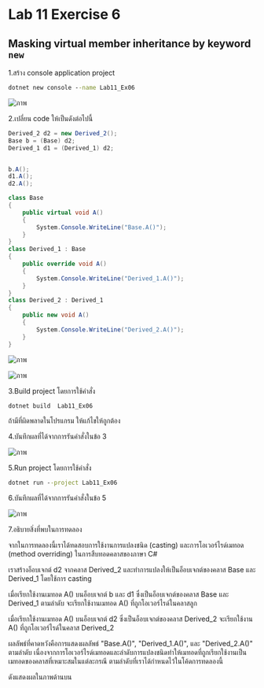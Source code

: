 # Lab 11 Exercise 6

## Masking virtual member inheritance by keyword `new`

1.สร้าง console application project

```cmd
dotnet new console --name Lab11_Ex06
```
![ภาพ](https://github.com/AnchisaPhetnoi/03376836-OOP-2566-Lab-11/assets/144197034/e2bd86e4-da02-4a98-9e00-1a6e60c24fd4)

2.เปลี่ยน code ให้เป็นดังต่อไปนี้

```cs
Derived_2 d2 = new Derived_2();
Base b = (Base) d2;
Derived_1 d1 = (Derived_1) d2;


b.A();
d1.A();
d2.A();

class Base
{
    public virtual void A()
    {
        System.Console.WriteLine("Base.A()");
    }
}
class Derived_1 : Base
{
    public override void A()
    {
        System.Console.WriteLine("Derived_1.A()");
    }
}
class Derived_2 : Derived_1
{
    public new void A()
    {
        System.Console.WriteLine("Derived_2.A()");
    }
}
```

![ภาพ](https://github.com/AnchisaPhetnoi/03376836-OOP-2566-Lab-11/assets/144197034/b14ef031-97c4-4836-879b-3261c9e4137f)

![ภาพ](https://github.com/AnchisaPhetnoi/03376836-OOP-2566-Lab-11/assets/144197034/e3af9d0f-ee6d-4524-9b4e-5d22961003af)

3.Build project โดยการใช้คำสั่ง

```cmd
dotnet build  Lab11_Ex06
```

ถ้ามีที่ผิดพลาดในโปรแกรม ให้แก้ไขให้ถูกต้อง

4.บันทึกผลที่ได้จากการรันคำสั่งในข้อ 3

![ภาพ](https://github.com/AnchisaPhetnoi/03376836-OOP-2566-Lab-11/assets/144197034/1688d035-6e22-4a8d-a512-e0fe77d98ebd)


5.Run project โดยการใช้คำสั่ง

```cmd
dotnet run --project Lab11_Ex06
```

6.บันทึกผลที่ได้จากการรันคำสั่งในข้อ 5

![ภาพ](https://github.com/AnchisaPhetnoi/03376836-OOP-2566-Lab-11/assets/144197034/7f21ec86-b949-45af-8e9a-e2a991bf069a)


7.อธิบายสิ่งที่พบในการทดลอง

จากในการทดลองนี้เราได้ทดสอบการใช้งานการแปลงชนิด (casting) และการโอเวอร์ไรด์เมทอด (method overriding) ในการสืบทอดคลาสของภาษา C#

เราสร้างอ็อบเจกต์ d2 จากคลาส Derived_2 และทำการแปลงให้เป็นอ็อบเจกต์ของคลาส Base และ Derived_1 โดยใช้การ casting

เมื่อเรียกใช้งานเมทอด A() บนอ็อบเจกต์ b และ d1 ซึ่งเป็นอ็อบเจกต์ของคลาส Base และ Derived_1 ตามลำดับ จะเรียกใช้งานเมทอด A() ที่ถูกโอเวอร์ไรด์ในคลาสลูก

เมื่อเรียกใช้งานเมทอด A() บนอ็อบเจกต์ d2 ซึ่งเป็นอ็อบเจกต์ของคลาส Derived_2 จะเรียกใช้งาน A() ที่ถูกโอเวอร์ไรด์ในคลาส Derived_2

ผลลัพธ์ที่คาดหวังคือการแสดงผลลัพธ์ "Base.A()", "Derived_1.A()", และ "Derived_2.A()" ตามลำดับ เนื่องจากการโอเวอร์ไรด์เมทอดและลำดับการแปลงชนิดทำให้เมทอดที่ถูกเรียกใช้งานเป็นเมทอดของคลาสที่เหมาะสมในแต่ละกรณี ตามลำดับที่เราได้กำหนดไว้ในโค้ดการทดลองนี้

ดังแสดงผลในภาพด้านบน
